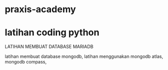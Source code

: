 # praxis-academy
# latihan coding python 


LATIHAN MEMBUAT DATABASE MARIADB

latihan membuat database mongodb,
latihan menggunakan mongodb atlas, 
mongodb compass,



